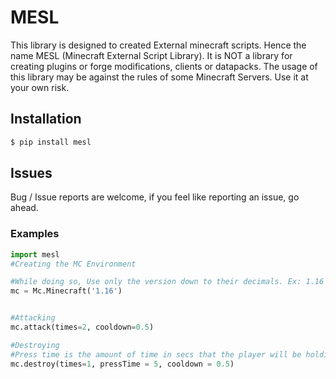 # MESL
This library is designed to created External minecraft scripts. Hence the name MESL (Minecraft External Script Library).
It is NOT a library for creating plugins or forge modifications, clients or datapacks.
The usage of this library may be against the rules of some Minecraft Servers. Use it at your own risk.


## Installation

```py
$ pip install mesl
```

## Issues

Bug / Issue reports are welcome, if you feel like reporting an issue, go ahead.

### Examples

```py
import mesl
#Creating the MC Environment

#While doing so, Use only the version down to their decimals. Ex: 1.16 = Correct // 1.16.1 = Wrong
mc = Mc.Minecraft('1.16')


#Attacking
mc.attack(times=2, cooldown=0.5)

#Destroying
#Press time is the amount of time in secs that the player will be holding down the DESTROY/ATTACK button.
mc.destroy(times=1, pressTime = 5, cooldown = 0.5)
```

